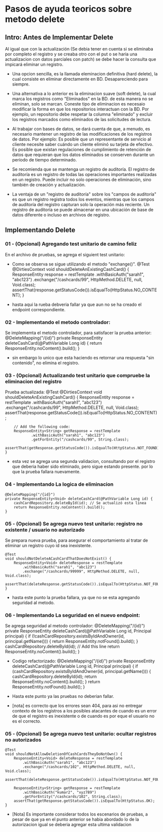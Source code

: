 # Pasos de ayuda teoricos sobre metodo delete

## Intro: Antes de Implementar Delete
Al igual que con la actualización (Se debia tener en cuenta si se eliminaba por completo el registro y se creaba otro  con el put o se haria una actualizacion con datos parciales con patch) se debe hacer la consulta que impicará eliminar un registro.

* Una opcion sencilla, es la llamada eleminacion definitiva (hard delete), la cual consiste en eliminar directamente en BD. Desapareciendo para siempre.
* Una alternativa a lo anterior es la eliminacion suave (soft delete), la cual marca los registros como "Eliminados" en la BD. de esta manera no se eliminan, solo se marcan. Coneste tipo de eliminacion es necesaio modificar la forma en que los repositorios interactuan con la BD. Por ejemplo, un repositorio debe respetar la columna "eliminado" y excluir los registros marcados como eliminados de las solicitudes de lectura.

* Al trabajar con bases de datos, se dará cuenta de que, a menudo, es necesario mantener un registro de las modificaciones de los registros de datos. Por ejemplo:
Es posible que un representante de servicio al cliente necesite saber cuándo un cliente eliminó su tarjeta de efectivo.
Es posible que existan regulaciones de cumplimiento de retención de datos que requieran que los datos eliminados se conserven durante un período de tiempo determinado.

* Se recomienda que se mantenga un registro de auditoría. El registro de auditoría es un registro de todas las operaciones importantes realizadas en un registro. Puede incluir no solo operaciones de eliminación, sino también de creación y actualización.

* La ventaja de un "registro de auditoría" sobre los "campos de auditoría" es que un registro registra todos los eventos, mientras que los campos de auditoría del registro capturan solo la operación más reciente. Un registro de auditoría se puede almacenar en una ubicación de base de datos diferente o incluso en archivos de registro.

## Implementando Delete

### 01 - (Opcional) Agregando test unitario de camino feliz
En el archivo de pruebas, se agrega el siguient test unitario:

* Como se observa se sigue utilizando el metodo "exchange()".
    @Test
    @DirtiesContext
    void shouldDeleteAnExistingCashCard() {
        ResponseEntity<Void> response = restTemplate
                .withBasicAuth("sarah1", "abc123")
                .exchange("/cashcards/99", HttpMethod.DELETE, null, Void.class);
        assertThat(response.getStatusCode()).isEqualTo(HttpStatus.NO_CONTENT);
    }

* hasta aqui la rueba debveria fallar ya que aun no se ha creado el endpoint correspondiente.

### 02 - Implementando el metodo controlador:
Se implememta el metodo controlador, para satisfacer la prueba anterior:
    @DeleteMapping("/{id}")
    private ResponseEntity<Void> deleteCashCard(@PathVariable Long id) {
        return ResponseEntity.noContent().build();
    }

* sin embargo lo unico que esta haciendo es retornar una respuesta "sin contenido", no elimina el registro.

### 03 - (Opcional) Actualizando test unitario que compruebe la eliminacion del registro
Prueba actualizada:
    @Test
    @DirtiesContext
    void shouldDeleteAnExistingCashCard() {
        ResponseEntity<Void> response = restTemplate
                .withBasicAuth("sarah1", "abc123")
                .exchange("/cashcards/99", HttpMethod.DELETE, null, Void.class);
        assertThat(response.getStatusCode()).isEqualTo(HttpStatus.NO_CONTENT);

        // Add the following code:
        ResponseEntity<String> getResponse = restTemplate
                .withBasicAuth("sarah1", "abc123")
                .getForEntity("/cashcards/99", String.class);
        assertThat(getResponse.getStatusCode()).isEqualTo(HttpStatus.NOT_FOUND);
    }

* esta vez se agrega una segunda validacion, consultando por el registro que deberia haber sido eliminado, pero sigue estando presente. por lo que la prueba fallara nuevamente.

### 04 - Implementando La logica de eliminacion
    @DeleteMapping("/{id}")
    private ResponseEntity<Void> deleteCashCard(@PathVariable Long id) {
        cashCardRepository.deleteById(id); // Se actualizó esta linea
        return ResponseEntity.noContent().build();
    }

### 05 - (Opcional) Se agrega nuevo test unitario: registro no existente / usuario no autorizado
Se prepara nueva prueba, para asegurar el comportamiento al tratar de eliminar un registro cuyo id sea inexistente.
    
    @Test
    void shouldNotDeleteACashCardThatDoesNotExist() {
        ResponseEntity<Void> deleteResponse = restTemplate
            .withBasicAuth("sarah1", "abc123")
            .exchange("/cashcards/99999", HttpMethod.DELETE, null, Void.class);
        assertThat(deleteResponse.getStatusCode()).isEqualTo(HttpStatus.NOT_FOUND);
    }

* hasta este punto la prueba fallara, ya que no se esta agregando seguridad al metodo.

### 06 - Implementando La seguridad en el nuevo endpoint:
Se agrega seguridad al metodo controlador:
    @DeleteMapping("/{id}")
    private ResponseEntity<Void> deleteCashCard(@PathVariable Long id, Principal principal) {
        if (!cashCardRepository.existsByIdAndOwner(id, principal.getName())) {
            return ResponseEntity.notFound().build();
        }
        cashCardRepository.deleteById(id); // Add this line
        return ResponseEntity.noContent().build();
    }

* Codigo refactorizado:
     @DeleteMapping("/{id}")
    private ResponseEntity<Void> deleteCashCard(@PathVariable Long id, Principal principal) {
        if (cashCardRepository.existsByIdAndOwner(id, principal.getName())) {
            cashCardRepository.deleteById(id);
            return ResponseEntity.noContent().build();
        }
        return ResponseEntity.notFound().build();
    }

* Hasta este punto ya las pruebas no deberian fallar.

* [nota] es correcto que los errores sean 404, para asi no entregar contexto de los registros a los posibles atacantes de cuando es un error de que el registro es inexistente o de cuando es por eque el usuario no es el correcto.


### 05 - (Opcional) Se agrega nuevo test unitario: ocultar registros no autorizados
    @Test
    void shouldNotAllowDeletionOfCashCardsTheyDoNotOwn() {
        ResponseEntity<Void> deleteResponse = restTemplate
            .withBasicAuth("sarah1", "abc123")
            .exchange("/cashcards/102", HttpMethod.DELETE, null, Void.class);
        assertThat(deleteResponse.getStatusCode()).isEqualTo(HttpStatus.NOT_FOUND);

        ResponseEntity<String> getResponse = restTemplate
            .withBasicAuth("kumar2", "xyz789")
            .getForEntity("/cashcards/102", String.class);
        assertThat(getResponse.getStatusCode()).isEqualTo(HttpStatus.OK);
    }

* [Nota] Es importante considerar todos los escenarios de pruebas, a pesar de que ya en el punto anterior se habia abordado lo de la autorizacion igual se deberia agregar esta ultima validacion